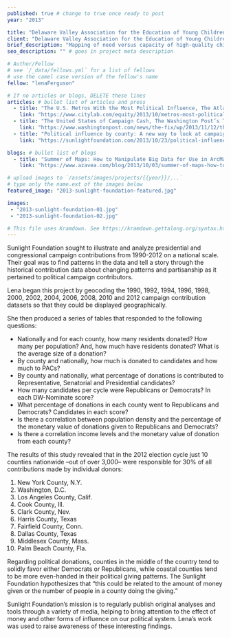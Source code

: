 ```yaml
---
published: true # change to true once ready to post
year: "2013"

title: "Delaware Valley Association for the Education of Young Children" # Displays on the project post page
client: "Delaware Valley Association for the Education of Young Children" # shows on the project card
brief_description: "Mapping of need versus capacity of high-quality childcare in the Delaware Valley" # shows on the project card
seo_description: "" # goes in project meta description

# Author/Fellow
# see `/_data/fellows.yml` for a list of fellows
# use the camel case version of the fellow's name
fellow: "lenaFerguson"

# If no articles or blogs, DELETE these lines
articles: # bullet list of articles and press
  - title: "The U.S. Metros With the Most Political Influence, The Atlantic Cities, 10/23/13"
    link: "https://www.citylab.com/equity/2013/10/metros-most-political-influence/7334/"
  - title: "The United States of Campaign Cash, The Washington Post’s The Fix, 11/12/13"
    link: "https://www.washingtonpost.com/news/the-fix/wp/2013/11/12/the-united-states-of-campaign-cash/?utm_term=.5322c4a1bc10"
  - title: "Political influence by county: A new way to look at campaign finance data"
    link: "https://sunlightfoundation.com/2013/10/23/political-influence-by-county-a-new-way-to-look-at-campaign-finance-data/"

blogs: # bullet list of blogs
  - title: "Summer of Maps: How to Manipulate Big Data for Use in ArcMap"
    link: "https://www.azavea.com/blog/2013/10/03/summer-of-maps-how-to-manipulate-big-data-for-use-in-arcmap/"

# upload images to `/assets/images/projects/{{year}}/...`
# type only the name.ext of the images below
featured_image: "2013-sunlight-foundation-featured.jpg"

images:
 - "2013-sunlight-foundation-01.jpg"
 - "2013-sunlight-foundation-02.jpg"

# This file uses Kramdown. See https://kramdown.gettalong.org/syntax.html for syntax
---
```

Sunlight Foundation sought to illustrate and analyze presidential and congressional campaign contributions from 1990-2012 on a national scale. Their goal was to find patterns in the data and tell a story through the historical contribution data about changing patterns and partisanship as it pertained to political campaign contributors.

Lena began this project by geocoding the 1990, 1992, 1994, 1996, 1998, 2000, 2002, 2004, 2006, 2008, 2010 and 2012 campaign contribution datasets so that they could be displayed geographically.

She then produced a series of tables that responded to the following questions:

- Nationally and for each county, how many residents donated? How many per population? And, how much have residents donated? What is the average size of a donation?
- By county and nationally, how much is donated to candidates and how much to PACs?
- By county and nationally, what percentage of donations is contributed to Representative, Senatorial and Presidential candidates?
- How many candidates per cycle were Republicans or Democrats? In each DW-Nominate score?
- What percentage of donations in each county went to Republicans and Democrats? Candidates in each score?
- Is there a correlation between population density and the percentage of the monetary value of donations given to Republicans and Democrats?
- Is there a correlation income levels and the monetary value of donation from each county?

The results of this study revealed that in the 2012 election cycle just 10 counties nationwide –out of over 3,000– were responsible for 30% of all contributions made by individual donors:

1. New York County, N.Y.
2. Washington, D.C.
3. Los Angeles County, Calif.
4. Cook County, Ill.
5. Clark County, Nev.
6. Harris County, Texas
7. Fairfield County, Conn.
8. Dallas County, Texas
9. Middlesex County, Mass.
10. Palm Beach County, Fla.

Regarding political donations, counties in the middle of the country tend to solidly favor either Democrats or Republicans, while coastal counties tend to be more even-handed in their political giving patterns. The Sunlight Foundation hypothesizes that “this could be related to the amount of money given or the number of people in a county doing the giving.”

Sunlight Foundation’s mission is to regularly publish original analyses and tools through a variety of media, helping to bring attention to the effect of money and other forms of influence on our political system. Lena’s work was used to raise awareness of these interesting findings.
